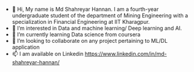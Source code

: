 - 👋 Hi, My name is Md Shahreyar Hannan. I am a fourth-year undergraduate student of the department of Mining Engineering with a specialization in Financial Engineering at IIT Kharagpur.
- 👀 I’m interested in Data and machine learning/ Deep learning and AI.
- 🌱 I’m currently learning Data science from coursera
- 💞️ I’m looking to collaborate on any project pertaining to ML/DL application
- 📫 I am available on Linkedin https://www.linkedin.com/in/md-shahreyar-hannan/

<!---
Han9128/Han9128 is a ✨ special ✨ repository because its `README.md` (this file) appears on your GitHub profile.
You can click the Preview link to take a look at your changes.
--->
